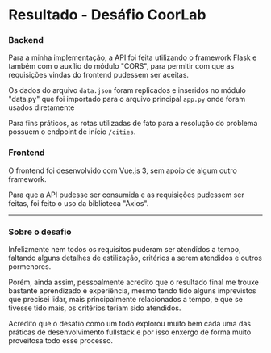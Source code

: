 # Resultado - Desáfio CoorLab

### Backend
Para a minha implementação, a API foi feita utilizando o framework Flask e também com o auxílio do módulo "CORS", para permitir com que as requisições vindas do frontend pudessem ser aceitas.

Os dados do arquivo `data.json` foram replicados e inseridos no módulo "data.py" que foi importado para o arquivo principal `app.py` onde foram usados diretamente

Para fins práticos, as rotas utilizadas de fato para a resolução do problema possuem o endpoint de início `/cities`.

### Frontend
O frontend foi desenvolvido com Vue.js 3, sem apoio de algum outro framework.

Para que a API pudesse ser consumida e as requisições pudessem ser feitas, foi feito o uso da biblioteca "Axios".

***
### Sobre o desafio

Infelizmente nem todos os requisitos puderam ser atendidos a tempo, faltando alguns detalhes de estilização, critérios a serem atendidos e outros pormenores.

Porém, ainda assim, pessoalmente acredito que o resultado final me trouxe bastante aprendizado e experiência, mesmo tendo tido alguns imprevistos que precisei lidar, mais principalmente relacionados a tempo, e que se tivesse tido mais, os critérios teriam sido atendidos.

Acredito que o desafio como um todo explorou muito bem cada uma das práticas de desenvolvimento fullstack e por isso enxergo de forma muito proveitosa todo esse processo.

